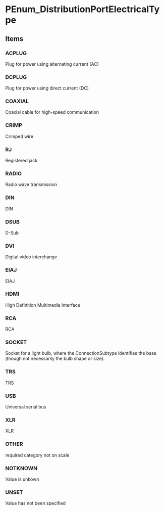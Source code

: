 # PEnum_DistributionPortElectricalType


<!-- end of short definition -->
## Items

### ACPLUG
Plug for power using alternating current (AC)

### DCPLUG
Plug for power using direct current (DC)

### COAXIAL
Coaxial cable for high-speed communication

### CRIMP
Crimped wire

### RJ
Registered jack

### RADIO
Radio wave transmission

### DIN
DIN

### DSUB
D-Sub

### DVI
Digital video interchange

### EIAJ
EIAJ

### HDMI
High Definition Multimedia Interface

### RCA
RCA

### SOCKET
Socket for a light bulb, where the ConnectionSubtype identifies the base (though not necessarily the bulb shape or size).

### TRS
TRS

### USB
Universal serial bus

### XLR
XLR

### OTHER
required category not on scale

### NOTKNOWN
Value is unkown

### UNSET
Value has not been specified
